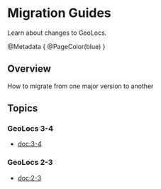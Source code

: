 # Migration Guides

Learn about changes to GeoLocs.

@Metadata {
    @PageColor(blue)
}

## Overview

How to migrate from one major version to another

## Topics

### GeoLocs 3-4

- <doc:3-4>

### GeoLocs 2-3

- <doc:2-3>
